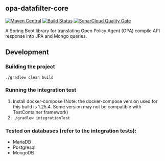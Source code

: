 ## opa-datafilter-core
[![Maven Central](https://maven-badges.herokuapp.com/maven-central/com.github.jferrater/opa-datafilter-core/badge.svg)](https://search.maven.org/artifact/com.github.jferrater/opa-datafilter-core/0.4.5/jar)
[![Build Status](https://travis-ci.com/jferrater/opa-data-filter-spring-boot-starter.svg?branch=master)](https://travis-ci.com/jferrater/opa-data-filter-spring-boot-starter) [![SonarCloud Quality Gate](https://sonarcloud.io/api/project_badges/measure?project=jferrater_opa-datafilter-core&metric=alert_status)](https://sonarcloud.io/dashboard?id=jferrater_opa-datafilter-core)

A Spring Boot library for translating Open Policy Agent (OPA) compile API response into JPA and Mongo queries.


## Development
### Building the project
``./gradlew clean build``

### Running the integration test
1. Install docker-compose (Note: the docker-compose version used for this build is 1.25.4. Some version may not be compatible with TestContainer framework)
2. ``./gradlew integrationTest``

### Tested on databases (refer to the integration tests):
- MariaDB
- Postgresql
- MongoDB
